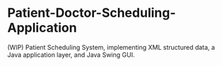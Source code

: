# Patient-Doctor-Scheduling-Application
(WIP) Patient Scheduling System, implementing XML structured data, a Java application layer, and Java Swing GUI.
